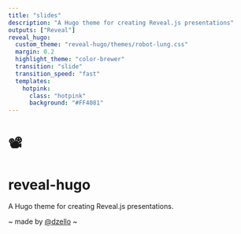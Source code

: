 ```yaml
---
title: "slides"
description: "A Hugo theme for creating Reveal.js presentations"
outputs: ["Reveal"]
reveal_hugo:
  custom_theme: "reveal-hugo/themes/robot-lung.css"
  margin: 0.2
  highlight_theme: "color-brewer"
  transition: "slide"
  transition_speed: "fast"
  templates:
    hotpink:
      class: "hotpink"
      background: "#FF4081"
---
```


# 📽️

# reveal-hugo

A Hugo theme for creating Reveal.js presentations.

~ made by [@dzello](https://joshed.io/) ~
